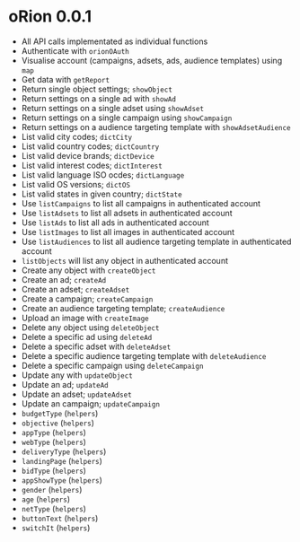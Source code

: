 # oRion 0.0.1

* All API calls implementated as individual functions
* Authenticate with `orionOAuth` 
* Visualise account (campaigns, adsets, ads, audience templates) using `map`
* Get data with `getReport`
* Return single object settings; `showObject`
* Return settings on a single ad with `showAd`
* Return settings on a single adset using `showAdset`
* Return settings on a single campaign using `showCampaign`
* Return settings on a audience targeting template with `showAdsetAudience`
* List valid city codes; `dictCity`
* List valid country codes; `dictCountry`
* List valid device brands; `dictDevice`
* List valid interest codes; `dictInterest`
* List valid language ISO ocdes; `dictLanguage`
* List valid OS versions; `dictOS`
* List valid states in given country; `dictState`
* Use `listCampaigns` to list all campaigns in authenticated account
* Use `listAdsets` to list all adsets in authenticated account
* Use `listAds` to list all ads in authenticated account
* Use `listImages` to list all images in authenticated account
* Use `listAudiences` to list all audience targeting template in authenticated account
* `listObjects` will list any object in authenticated account
* Create any object with `createObject`
* Create an ad; `createAd`
* Create an adset; `createAdset`
* Create a campaign; `createCampaign`
* Create an audience targeting template; `createAudience`
* Upload an image with `createImage`
* Delete any object using `deleteObject`
* Delete a specific ad using `deleteAd`
* Delete a specific adset with `deleteAdset`
* Delete a specific audience targeting template with `deleteAudience`
* Delete a specific campaign using `deleteCampaign`
* Update any with `updateObject`
* Update an ad; `updateAd`
* Update an adset; `updateAdset`
* Update an campaign; `updateCampaign`
* `budgetType` (`helpers`)
* `objective` (`helpers`)
* `appType` (`helpers`)
* `webType` (`helpers`)
* `deliveryType` (`helpers`)
* `landingPage` (`helpers`)
* `bidType` (`helpers`)
* `appShowType` (`helpers`)
* `gender` (`helpers`)
* `age` (`helpers`)
* `netType` (`helpers`)
* `buttonText` (`helpers`)
* `switchIt` (`helpers`)


